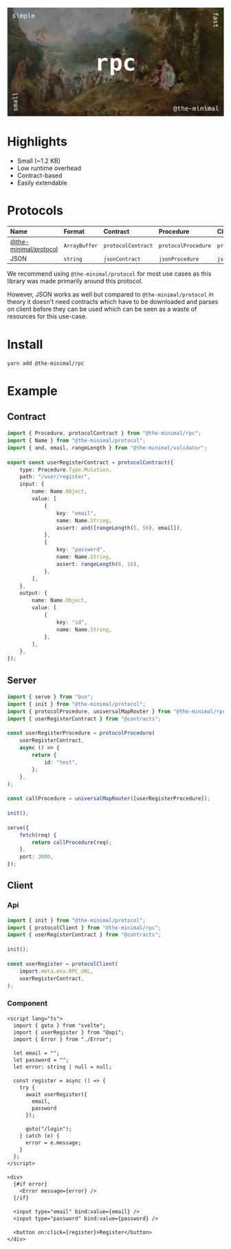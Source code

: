 ![RPC image](https://github.com/the-minimal/rpc/blob/main/docs/the-minimal-rpc.jpg?raw=true)

# Highlights

- Small (~1.2 KB)
- Low runtime overhead
- Contract-based
- Easily extendable

# Protocols

| Name                                                             | Format        | Contract           | Procedure           | Client           |
|:-----------------------------------------------------------------|:--------------|:-------------------|:--------------------|:-----------------|
| [@the-minimal/protocol](https://github.com/the-minimal/protocol) | `ArrayBuffer` | `protocolContract` | `protocolProcedure` | `protocolClient` |
| JSON                                                             | `string`      | `jsonContract`     | `jsonProcedure`     | `jsonClient`     |

We recommend using `@the-minimal/protocol` for most use cases as this library was made primarily around this protocol.

However, JSON works as well but compared to `@the-minimal/protocol` in theory it doesn't need contracts which have to be
downloaded and parses on client before they can be used which can be seen as a waste of resources for this use-case.

# Install

```bash
yarn add @the-minimal/rpc
```

# Example

## Contract

```ts
import { Procedure, protocolContract } from "@the-minimal/rpc";
import { Name } from "@the-minimal/protocol";
import { and, email, rangeLength } from "@the-minimal/validator";

export const userRegisterContract = protocolContract({
	type: Procedure.Type.Mutation,
	path: "/user/register",
	input: {
		name: Name.Object,
		value: [
			{
				key: "email",
				name: Name.String,
				assert: and([rangeLength(5, 50), email]),
			},
			{
				key: "password",
				name: Name.String,
				assert: rangeLength(8, 16),
			},
		],
	},
	output: {
		name: Name.Object,
		value: [
			{
				key: "id",
				name: Name.String,
			},
		],
	},
});
```

## Server

```ts
import { serve } from "bun";
import { init } from "@the-minimal/protocol";
import { protocolProcedure, universalMapRouter } from "@the-minimal/rpc";
import { userRegisterContract } from "@contracts";

const userRegisterProcedure = protocolProcedure(
	userRegisterContract,
	async () => {
		return {
			id: "test",
		};
	},
);

const callProcedure = universalMapRouter([userRegisterProcedure]);

init();

serve({
	fetch(req) {
		return callProcedure(req);
	},
	port: 3000,
});
```

## Client

### Api

```ts
import { init } from "@the-minimal/protocol";
import { protocolClient } from "@the-minimal/rpc";
import { userRegisterContract } from "@contracts";

init();

const userRegister = protocolClient(
	import.meta.env.RPC_URL,
	userRegisterContract,
);
```

### Component

```svelte
<script lang="ts">
  import { goto } from "svelte";
  import { userRegister } from "@api"; 
  import { Error } from "./Error"; 

  let email = "";
  let password = "";
  let error: string | null = null;
  
  const register = async () => {
    try {
      await userRegister({ 
        email, 
        password 
      });
      
      goto("/login");
    } catch (e) {
      error = e.message;
    } 
  };
</script>

<div>
  {#if error}
    <Error message={error} />
  {/if}
  
  <input type="email" bind:value={email} />
  <input type="password" bind:value={password} />
  
  <button on:click={register}>Register</button>
</div>
```
